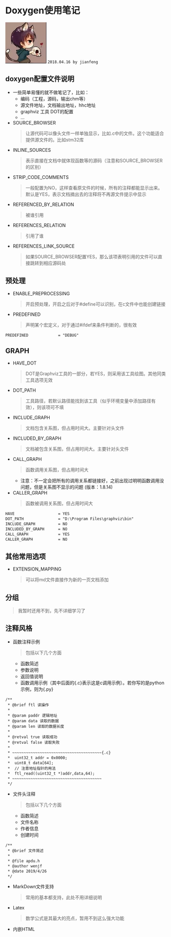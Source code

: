 # **Doxygen使用笔记**
![apaki](../../apaki.jpg)
`2018.04.16 by jianfeng`

## doxygen配置文件说明
- 一些简单易懂的就不做笔记了，比如：
    - 编码（工程，源码，输出chm等）
    - 源文件地址，文档输出地址，hhc地址
    - graphviz 工具 DOT的配置
    - ...
- SOURCE_BROWSER
    > 让源代码可以像头文件一样单独显示，比如.c中的文件。这个功能适合提供源文件的。比如stm32库
- INLINE_SOURCES
    > 表示直接在文档中就体现函数等的源码（注意和SOURCE_BROWSER的区别）
- STRIP_CODE_COMMENTS
    > 一般配置为NO，这样查看原文件的时候，所有的注释都能显示出来。默认是YES，表示文档摘出去的注释将不再源文件提示中显示
- REFERENCED_BY_RELATION
    > 被谁引用
- REFERENCES_RELATION
    > 引用了谁
- REFERENCES_LINK_SOURCE
    > 如果SOURCE_BROWSER配置YES，那么该项表明引用的文件可以直接跳转到相应源码处

## 预处理
- ENABLE_PREPROCESSING
    > 开启预处理，开启之后对于#define可以识别，在c文件中也能创建链接
- PREDEFINED
    > 声明某个宏定义，对于通过#ifdef来条件判断的，很有效
```
PREDEFINED             = "DEBUG"
```

## GRAPH
- HAVE_DOT
    > DOT是Graphviz工具的一部分，若YES，则采用该工具绘图。其他同类工具选项无效
- DOT_PATH
    > 工具路径，若默认路径能找到该工具（似乎环境变量中添加路径有效），则该项可不填
- INCLUDE_GRAPH
    > 文档包含关系图，但占用时间大。主要针对头文件
- INCLUDED_BY_GRAPH
    > 文档被包含关系图，但占用时间大。主要针对头文件
- CALL_GRAPH
    > 函数调用关系图，但占用时间大
    - 注意：不一定会把所有的调用关系都链接好，之前出现过明明函数调用没问题，但是关系图不显示的问题 (版本：1.8.14)
- CALLER_GRAPH
    > 函数被调用关系图，但占用时间大
```
HAVE                   = YES
DOT_PATH               = "D:\Program Files\graphviz\bin"
INCLUDE_GRAPH          = NO
INCLUDED_BY_GRAPH      = NO
CALL_GRAPH             = YES
CALLER_GRAPH           = NO
```

## 其他常用选项
- EXTENSION_MAPPING
    > 可以将md文件直接作为新的一页文档添加

## 分组
> 我暂时还用不到，先不详细学习了


## 注释风格
- 函数注释示例
    > 包括以下几个方面
    - 函数简述
    - 参数说明
    - 返回值说明
    - 函数调用示例（其中后面的{.c}表示这是c调用示例）。若你写的是python示例，则为{.py}
```
/**
 * @brief ftl 读操作
 * 
 * @param paddr 逻辑地址
 * @param data 读取的数据
 * @param len 读取的数据长度
 *
 * @retval true 读取成功
 * @retval false 读取失败
 *
 * ~~~~~~~~~~~~~~~~~~~~~~~~~~~~~~~~~~~~~~~{.c}
 *	uint32_t addr = 0x0000;
 *	uint8_t data[64];
 *	// 注意地址指针的用法
 *	ftl_read((uint32_t *)addr,data,64);
 * ~~~~~~~~~~~~~~~~~~~~~~~~~~~~~~~~~~~~~~~
 */
```

- 文件头注释
    > 包括以下几个方面
    - 函数简述
    - 文件名称
    - 作者信息
    - 创建时间
```
/**
 * @brief 文件简述
 * 
 * @file apdu.h
 * @author wenjf
 * @date 2019/4/26
 */
```

- MarkDown文件支持
    > 常用的基本都支持，此处不用详细说明

- Latex
    > 数学公式是其最大的亮点，暂用不到这么强大功能

- 内嵌HTML

